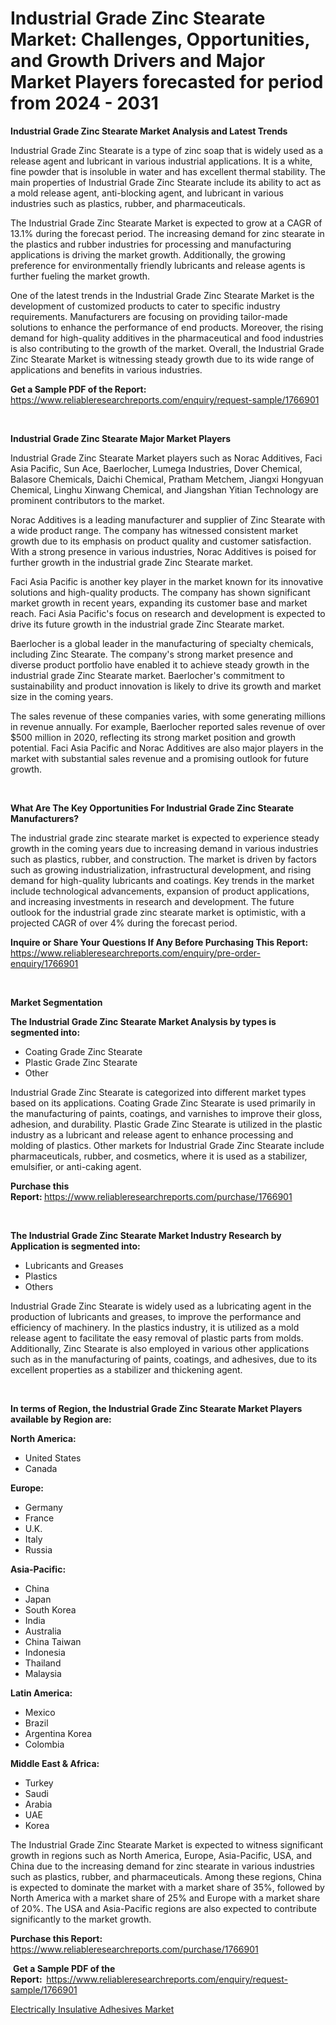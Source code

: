 <p><h1>Industrial Grade Zinc Stearate Market: Challenges, Opportunities, and Growth Drivers and Major Market Players forecasted for period from 2024 - 2031</h1></p><p><strong>Industrial Grade Zinc Stearate Market Analysis and Latest Trends</strong></p>
<p><p>Industrial Grade Zinc Stearate is a type of zinc soap that is widely used as a release agent and lubricant in various industrial applications. It is a white, fine powder that is insoluble in water and has excellent thermal stability. The main properties of Industrial Grade Zinc Stearate include its ability to act as a mold release agent, anti-blocking agent, and lubricant in various industries such as plastics, rubber, and pharmaceuticals.</p><p>The Industrial Grade Zinc Stearate Market is expected to grow at a CAGR of 13.1% during the forecast period. The increasing demand for zinc stearate in the plastics and rubber industries for processing and manufacturing applications is driving the market growth. Additionally, the growing preference for environmentally friendly lubricants and release agents is further fueling the market growth.</p><p>One of the latest trends in the Industrial Grade Zinc Stearate Market is the development of customized products to cater to specific industry requirements. Manufacturers are focusing on providing tailor-made solutions to enhance the performance of end products. Moreover, the rising demand for high-quality additives in the pharmaceutical and food industries is also contributing to the growth of the market. Overall, the Industrial Grade Zinc Stearate Market is witnessing steady growth due to its wide range of applications and benefits in various industries.</p></p>
<p><strong>Get a Sample PDF of the Report:&nbsp;</strong> <a href="https://www.reliableresearchreports.com/enquiry/request-sample/1766901">https://www.reliableresearchreports.com/enquiry/request-sample/1766901</a></p>
<p>&nbsp;</p>
<p><strong>Industrial Grade Zinc Stearate Major Market Players</strong></p>
<p><p>Industrial Grade Zinc Stearate Market players such as Norac Additives, Faci Asia Pacific, Sun Ace, Baerlocher, Lumega Industries, Dover Chemical, Balasore Chemicals, Daichi Chemical, Pratham Metchem, Jiangxi Hongyuan Chemical, Linghu Xinwang Chemical, and Jiangshan Yitian Technology are prominent contributors to the market.</p><p>Norac Additives is a leading manufacturer and supplier of Zinc Stearate with a wide product range. The company has witnessed consistent market growth due to its emphasis on product quality and customer satisfaction. With a strong presence in various industries, Norac Additives is poised for further growth in the industrial grade Zinc Stearate market.</p><p>Faci Asia Pacific is another key player in the market known for its innovative solutions and high-quality products. The company has shown significant market growth in recent years, expanding its customer base and market reach. Faci Asia Pacific's focus on research and development is expected to drive its future growth in the industrial grade Zinc Stearate market.</p><p>Baerlocher is a global leader in the manufacturing of specialty chemicals, including Zinc Stearate. The company's strong market presence and diverse product portfolio have enabled it to achieve steady growth in the industrial grade Zinc Stearate market. Baerlocher's commitment to sustainability and product innovation is likely to drive its growth and market size in the coming years.</p><p>The sales revenue of these companies varies, with some generating millions in revenue annually. For example, Baerlocher reported sales revenue of over $500 million in 2020, reflecting its strong market position and growth potential. Faci Asia Pacific and Norac Additives are also major players in the market with substantial sales revenue and a promising outlook for future growth.</p></p>
<p>&nbsp;</p>
<p><strong>What Are The Key Opportunities For Industrial Grade Zinc Stearate Manufacturers?</strong></p>
<p><p>The industrial grade zinc stearate market is expected to experience steady growth in the coming years due to increasing demand in various industries such as plastics, rubber, and construction. The market is driven by factors such as growing industrialization, infrastructural development, and rising demand for high-quality lubricants and coatings. Key trends in the market include technological advancements, expansion of product applications, and increasing investments in research and development. The future outlook for the industrial grade zinc stearate market is optimistic, with a projected CAGR of over 4% during the forecast period.</p></p>
<p><strong>Inquire or Share Your Questions If Any Before Purchasing This Report:</strong> <a href="https://www.reliableresearchreports.com/enquiry/pre-order-enquiry/1766901">https://www.reliableresearchreports.com/enquiry/pre-order-enquiry/1766901</a></p>
<p>&nbsp;</p>
<p><strong>Market Segmentation</strong></p>
<p><strong>The Industrial Grade Zinc Stearate Market Analysis by types is segmented into:</strong></p>
<p><ul><li>Coating Grade Zinc Stearate</li><li>Plastic Grade Zinc Stearate</li><li>Other</li></ul></p>
<p><p>Industrial Grade Zinc Stearate is categorized into different market types based on its applications. Coating Grade Zinc Stearate is used primarily in the manufacturing of paints, coatings, and varnishes to improve their gloss, adhesion, and durability. Plastic Grade Zinc Stearate is utilized in the plastic industry as a lubricant and release agent to enhance processing and molding of plastics. Other markets for Industrial Grade Zinc Stearate include pharmaceuticals, rubber, and cosmetics, where it is used as a stabilizer, emulsifier, or anti-caking agent.</p></p>
<p><strong>Purchase this Report:&nbsp;</strong><a href="https://www.reliableresearchreports.com/purchase/1766901">https://www.reliableresearchreports.com/purchase/1766901</a></p>
<p>&nbsp;</p>
<p><strong>The Industrial Grade Zinc Stearate Market Industry Research by Application is segmented into:</strong></p>
<p><ul><li>Lubricants and Greases</li><li>Plastics</li><li>Others</li></ul></p>
<p><p>Industrial Grade Zinc Stearate is widely used as a lubricating agent in the production of lubricants and greases, to improve the performance and efficiency of machinery. In the plastics industry, it is utilized as a mold release agent to facilitate the easy removal of plastic parts from molds. Additionally, Zinc Stearate is also employed in various other applications such as in the manufacturing of paints, coatings, and adhesives, due to its excellent properties as a stabilizer and thickening agent.</p></p>
<p>&nbsp;</p>
<p><strong>In terms of Region, the Industrial Grade Zinc Stearate Market Players available by Region are:</strong></p>
<p>
    <p> <strong> North America: </strong>
        <ul>
            <li>United States</li>
            <li>Canada</li>
        </ul>
        </p> 
    <p> <strong> Europe: </strong>
        <ul>
            <li>Germany</li>
            <li>France</li>
            <li>U.K.</li>
            <li>Italy</li>
            <li>Russia</li>
        </ul>
        </p> 
    <p> <strong> Asia-Pacific: </strong>
        <ul>
            <li>China</li>
            <li>Japan</li>
            <li>South Korea</li>
            <li>India</li>
            <li>Australia</li>
            <li>China Taiwan</li>
            <li>Indonesia</li>
            <li>Thailand</li>
            <li>Malaysia</li>
        </ul>
        </p> 
    <p> <strong> Latin America: </strong>
        <ul>
            <li>Mexico</li>
            <li>Brazil</li>
            <li>Argentina Korea</li>
            <li>Colombia</li>
        </ul>
        </p> 
    <p> <strong> Middle East & Africa: </strong>
        <ul>
            <li>Turkey</li>
            <li>Saudi</li>
            <li>Arabia</li>
            <li>UAE</li>
            <li>Korea</li>
        </ul>
    </p>
    </p>
<p><p>The Industrial Grade Zinc Stearate Market is expected to witness significant growth in regions such as North America, Europe, Asia-Pacific, USA, and China due to the increasing demand for zinc stearate in various industries such as plastics, rubber, and pharmaceuticals. Among these regions, China is expected to dominate the market with a market share of 35%, followed by North America with a market share of 25% and Europe with a market share of 20%. The USA and Asia-Pacific regions are also expected to contribute significantly to the market growth.</p></p>
<p><strong>Purchase this Report: </strong><a href="https://www.reliableresearchreports.com/purchase/1766901">https://www.reliableresearchreports.com/purchase/1766901</a></p>
<p>&nbsp;<strong>Get a Sample PDF of the Report:&nbsp;&nbsp;</strong><a href="https://www.reliableresearchreports.com/enquiry/request-sample/1766901">https://www.reliableresearchreports.com/enquiry/request-sample/1766901</a></p>
<p><strong></strong></p>
<p><p><a href="https://github.com/CliffMedina6/Market-Research-Report-List-3/blob/main/electrically-insulative-adhesives-market.md">Electrically Insulative Adhesives Market</a></p></p>